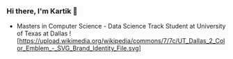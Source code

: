 ### Hi there, I'm Kartik 👋
- Masters in Computer Science - Data Science Track Student at University of Texas at Dallas ![https://upload.wikimedia.org/wikipedia/commons/7/7c/UT_Dallas_2_Color_Emblem_-_SVG_Brand_Identity_File.svg]
<!--
**KartikAnand17/KartikAnand17** is a ✨ _special_ ✨ repository because its `README.md` (this file) appears on your GitHub profile.

Here are some ideas to get you started:

- 🔭 I’m currently working on ...
- 🌱 I’m currently learning ...
- 👯 I’m looking to collaborate on ...
- 🤔 I’m looking for help with ...
- 💬 Ask me about ...
- 📫 How to reach me: ...
- 😄 Pronouns: ...
- ⚡ Fun fact: ...
-->
